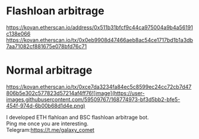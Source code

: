# Flashloan arbitrage
https://kovan.etherscan.io/address/0x511b31bfcf9c44ca975004a9b4a56191c138e066
https://kovan.etherscan.io/tx/0x0eb9908d47466aeb8ac54ce1717bd1b1a3db7aa71082cf881675e078bfd76c71
# Normal arbitrage
https://kovan.etherscan.io/tx/0xce7da3234fa84ec5c8599ec24cc72cb7d47806b5e302c577823d57214af4ff76![image](https://user-images.githubusercontent.com/59509767/168774973-bf3d5bb2-bfe5-454f-974d-6b00b68d1d4e.png)

I developed ETH flahloan and BSC flashloan arbitrage bot.<br>
Ping me once you are interesting.<br>
Telegram:https://t.me/galaxy_comet
